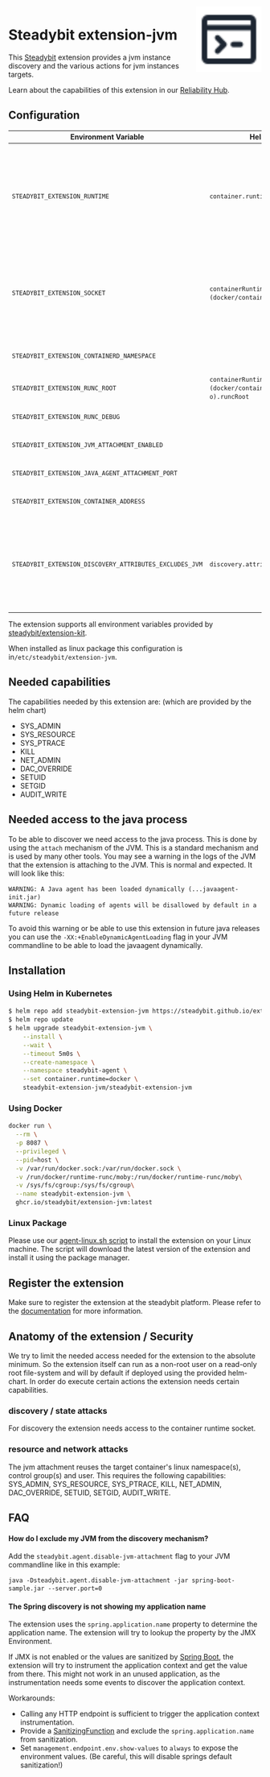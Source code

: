 <img src="./logo.svg" height="130" align="right" alt="JVM logo">

# Steadybit extension-jvm

This [Steadybit](https://www.steadybit.com/) extension provides a jvm instance discovery and the various actions for jvm
instances targets.

Learn about the capabilities of this extension in
our [Reliability Hub](https://hub.steadybit.com/extension/com.steadybit.extension_jvm).

## Configuration

| Environment Variable                                    | Helm value                                             | Meaning                                                                                                                    | Required | Default |
|---------------------------------------------------------|--------------------------------------------------------|----------------------------------------------------------------------------------------------------------------------------|----------|---------|
| `STEADYBIT_EXTENSION_RUNTIME`                           | `container.runtime`                                    | The container runtime to user either `docker`, `containerd` or `cri-o`. Will be automatically configured if not specified. | yes      | (auto)  |
| `STEADYBIT_EXTENSION_SOCKET`                            | `containerRuntimes.(docker/containerd/cri-o).socket`   | The socket used to connect to the container runtime. Will be automatically configured if not specified.                    | yes      | (auto)  |
| `STEADYBIT_EXTENSION_CONTAINERD_NAMESPACE`              |                                                        | The containerd namespace to use.                                                                                           | yes      | k8s.io  |
| `STEADYBIT_EXTENSION_RUNC_ROOT`                         | `containerRuntimes.(docker/containerd/cri-o).runcRoot` | The runc root to use.                                                                                                      | yes      | (auto)  |
| `STEADYBIT_EXTENSION_RUNC_DEBUG`                        |                                                        | Activate debug mode for run.                                                                                               |          |         |
| `STEADYBIT_EXTENSION_JVM_ATTACHMENT_ENABLED`            |                                                        | is jvm attachment enabled                                                                                                  | no       | true    |
| `STEADYBIT_EXTENSION_JAVA_AGENT_ATTACHMENT_PORT`        |                                                        | java agent attachment port                                                                                                 | no       | 8095    |
| `STEADYBIT_EXTENSION_CONTAINER_ADDRESS`                 |                                                        | public ip of the extension                                                                                                 | no       |         |
| `STEADYBIT_EXTENSION_DISCOVERY_ATTRIBUTES_EXCLUDES_JVM` | `discovery.attributes.excludes.jvm`                    | List of Target Attributes which will be excluded during discovery. Checked by key equality and supporting trailing "*"     | false    |         |

The extension supports all environment variables provided
by [steadybit/extension-kit](https://github.com/steadybit/extension-kit#environment-variables).

When installed as linux package this configuration is in`/etc/steadybit/extension-jvm`.

## Needed capabilities

The capabilities needed by this extension are: (which are provided by the helm chart)

- SYS_ADMIN
- SYS_RESOURCE
- SYS_PTRACE
- KILL
- NET_ADMIN
- DAC_OVERRIDE
- SETUID
- SETGID
- AUDIT_WRITE

## Needed access to the java process

To be able to discover we need access to the java process. This is done by using the `attach` mechanism of the JVM. This
is a standard mechanism and is used by many other tools.
You may see a warning in the logs of the JVM that the extension is attaching to the JVM. This is normal and expected.
It will look like this:

```
WARNING: A Java agent has been loaded dynamically (...javaagent-init.jar)
WARNING: Dynamic loading of agents will be disallowed by default in a future release
```

To avoid this warning or be able to use this extension in future java releases you can use the
`-XX:+EnableDynamicAgentLoading` flag in your JVM commandline to be able to load the javaagent dynamically.

## Installation

### Using Helm in Kubernetes

```sh
$ helm repo add steadybit-extension-jvm https://steadybit.github.io/extension-jvm
$ helm repo update
$ helm upgrade steadybit-extension-jvm \
    --install \
    --wait \
    --timeout 5m0s \
    --create-namespace \
    --namespace steadybit-agent \
    --set container.runtime=docker \
    steadybit-extension-jvm/steadybit-extension-jvm
```

### Using Docker

```sh
docker run \
  --rm \
  -p 8087 \
  --privileged \
  --pid=host \
  -v /var/run/docker.sock:/var/run/docker.sock \
  -v /run/docker/runtime-runc/moby:/run/docker/runtime-runc/moby\
  -v /sys/fs/cgroup:/sys/fs/cgroup\
  --name steadybit-extension-jvm \
  ghcr.io/steadybit/extension-jvm:latest
```

### Linux Package

Please use
our [agent-linux.sh script](https://docs.steadybit.com/install-and-configure/install-agent/install-on-linux-hosts) to
install the extension on your Linux machine.
The script will download the latest version of the extension and install it using the package manager.

## Register the extension

Make sure to register the extension at the steadybit platform. Please refer to
the [documentation](https://docs.steadybit.com/integrate-with-steadybit/extensions/extension-installation) for more
information.

## Anatomy of the extension / Security

We try to limit the needed access needed for the extension to the absolute minimum. So the extension itself can run as a
non-root user on a read-only root file-system and will by default if deployed using the provided helm-chart.
In order do execute certain actions the extension needs certain capabilities.

### discovery / state attacks

For discovery the extension needs access to the container runtime socket.

### resource and network attacks

The jvm attachment reuses the target container's linux namespace(s), control group(s) and user.
This requires the following capabilities: SYS_ADMIN, SYS_RESOURCE, SYS_PTRACE, KILL, NET_ADMIN, DAC_OVERRIDE, SETUID,
SETGID, AUDIT_WRITE.

## FAQ

#### How do I exclude my JVM from the discovery mechanism?

Add the `steadybit.agent.disable-jvm-attachment` flag to your JVM commandline like in this example:

```
java -Dsteadybit.agent.disable-jvm-attachment -jar spring-boot-sample.jar --server.port=0
```

#### The Spring discovery is not showing my application name

The extension uses the `spring.application.name` property to determine the application name. The extension will try to
lookup the property by the JMX Environment.

If JMX is not enabled or the values are sanitized
by [Spring Boot](https://docs.spring.io/spring-boot/reference/actuator/endpoints.html#actuator.endpoints.sanitization),
the extension will try to instrument the application context and get the value from there. This might not work in an
unused application, as the instrumentation needs some events to discover the application context.

Workarounds:
 - Calling any HTTP endpoint is sufficient to trigger the application context instrumentation.
 - Provide a [SanitizingFunction](https://docs.spring.io/spring-boot/how-to/actuator.html#howto.actuator.customizing-sanitization) and exclude the `spring.application.name` from sanitization.
 - Set `management.endpoint.env.show-values` to `always` to expose the environment values. (Be careful, this will disable springs default sanitization!)
